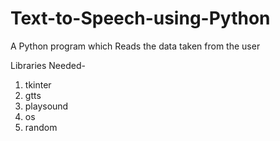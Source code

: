# Text-to-Speech-using-Python
A Python program which Reads the data taken from the user

Libraries Needed-
  1. tkinter 
  2. gtts
  3. playsound
  4. os
  5. random
